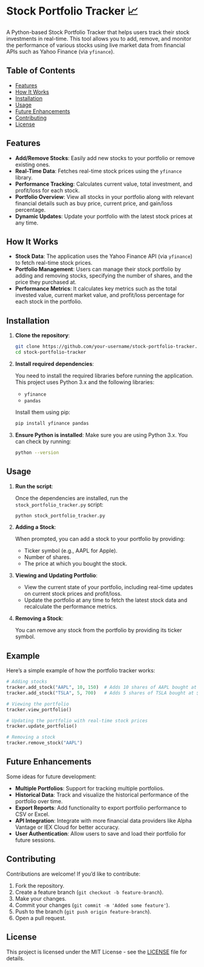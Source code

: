 
# Stock Portfolio Tracker 📈

A Python-based Stock Portfolio Tracker that helps users track their stock investments in real-time. This tool allows you to add, remove, and monitor the performance of various stocks using live market data from financial APIs such as Yahoo Finance (via `yfinance`).

## Table of Contents
- [Features](#features)
- [How It Works](#how-it-works)
- [Installation](#installation)
- [Usage](#usage)
- [Future Enhancements](#future-enhancements)
- [Contributing](#contributing)
- [License](#license)

## Features
- **Add/Remove Stocks**: Easily add new stocks to your portfolio or remove existing ones.
- **Real-Time Data**: Fetches real-time stock prices using the `yfinance` library.
- **Performance Tracking**: Calculates current value, total investment, and profit/loss for each stock.
- **Portfolio Overview**: View all stocks in your portfolio along with relevant financial details such as buy price, current price, and gain/loss percentage.
- **Dynamic Updates**: Update your portfolio with the latest stock prices at any time.

## How It Works
- **Stock Data**: The application uses the Yahoo Finance API (via `yfinance`) to fetch real-time stock prices.
- **Portfolio Management**: Users can manage their stock portfolio by adding and removing stocks, specifying the number of shares, and the price they purchased at.
- **Performance Metrics**: It calculates key metrics such as the total invested value, current market value, and profit/loss percentage for each stock in the portfolio.

## Installation

1. **Clone the repository**:

   ```bash
   git clone https://github.com/your-username/stock-portfolio-tracker.git
   cd stock-portfolio-tracker
   ```

2. **Install required dependencies**:

   You need to install the required libraries before running the application. This project uses Python 3.x and the following libraries:
   
   - `yfinance`
   - `pandas`

   Install them using pip:

   ```bash
   pip install yfinance pandas
   ```

3. **Ensure Python is installed**:
   Make sure you are using Python 3.x. You can check by running:

   ```bash
   python --version
   ```

## Usage

1. **Run the script**:

   Once the dependencies are installed, run the `stock_portfolio_tracker.py` script:

   ```bash
   python stock_portfolio_tracker.py
   ```

2. **Adding a Stock**:

   When prompted, you can add a stock to your portfolio by providing:
   - Ticker symbol (e.g., AAPL for Apple).
   - Number of shares.
   - The price at which you bought the stock.

3. **Viewing and Updating Portfolio**:

   - View the current state of your portfolio, including real-time updates on current stock prices and profit/loss.
   - Update the portfolio at any time to fetch the latest stock data and recalculate the performance metrics.

4. **Removing a Stock**:

   You can remove any stock from the portfolio by providing its ticker symbol.

## Example

Here’s a simple example of how the portfolio tracker works:

```python
# Adding stocks
tracker.add_stock("AAPL", 10, 150)  # Adds 10 shares of AAPL bought at $150
tracker.add_stock("TSLA", 5, 700)   # Adds 5 shares of TSLA bought at $700

# Viewing the portfolio
tracker.view_portfolio()

# Updating the portfolio with real-time stock prices
tracker.update_portfolio()

# Removing a stock
tracker.remove_stock("AAPL")
```

## Future Enhancements
Some ideas for future development:
- **Multiple Portfolios**: Support for tracking multiple portfolios.
- **Historical Data**: Track and visualize the historical performance of the portfolio over time.
- **Export Reports**: Add functionality to export portfolio performance to CSV or Excel.
- **API Integration**: Integrate with more financial data providers like Alpha Vantage or IEX Cloud for better accuracy.
- **User Authentication**: Allow users to save and load their portfolio for future sessions.

## Contributing

Contributions are welcome! If you’d like to contribute:
1. Fork the repository.
2. Create a feature branch (`git checkout -b feature-branch`).
3. Make your changes.
4. Commit your changes (`git commit -m 'Added some feature'`).
5. Push to the branch (`git push origin feature-branch`).
6. Open a pull request.

## License
This project is licensed under the MIT License - see the [LICENSE](LICENSE) file for details.

